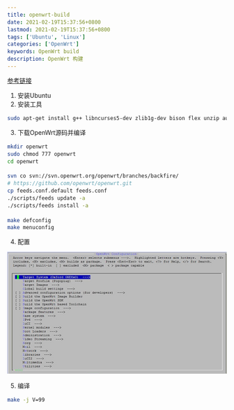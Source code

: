```yaml
---
title: openwrt-build
date: 2021-02-19T15:37:56+0800
lastmod: 2021-02-19T15:37:56+0800
tags: ['Ubuntu', 'Linux']
categories: ['OpenWrt']
keywords: OpenWrt build
description: OpenWrt 构建
---
```



[参考链接](https://zhidx.com/p/186.html)

1. 安装Ubuntu
2. 安装工具
```bash
sudo apt-get install g++ libncurses5-dev zlib1g-dev bison flex unzip autoconf gawk make gettext gcc binutils patch bzip2 libz-dev asciidoc subversion sphinxsearch libtool sphinx-common
```
3. 下载OpenWrt源码并编译
```bash
mkdir openwrt
sudo chmod 777 openwrt
cd openwrt

svn co svn://svn.openwrt.org/openwrt/branches/backfire/
# https://github.com/openwrt/openwrt.git
cp feeds.conf.default feeds.conf
./scripts/feeds update -a
./scripts/feeds install -a

make defconfig
make menuconfig
```
4. 配置

![openwrt-make](./openwrt-build/openwrt-make.jpg)

5. 编译
```bash
make -j V=99
```
